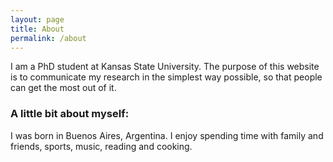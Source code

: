 ```yaml
---
layout: page
title: About
permalink: /about
---
```


I am a PhD student at Kansas State University. The purpose of this website is to communicate my research in the simplest way possible, so that people can get the most out of it. 

### A little bit about myself:
I was born in Buenos Aires, Argentina.
I enjoy spending time with family and friends, sports, music, reading and cooking. 

